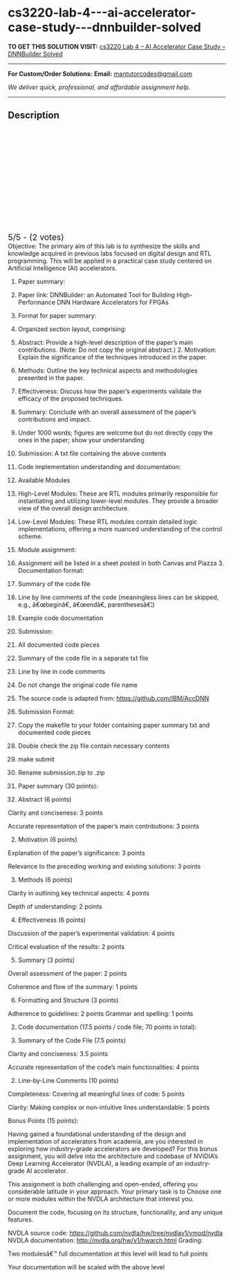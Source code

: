 # cs3220-lab-4---ai-accelerator-case-study---dnnbuilder-solved
**TO GET THIS SOLUTION VISIT:** [cs3220 Lab 4 – AI Accelerator Case Study – DNNBuilder Solved](https://mantutor.com/product/cs3220-lab-4-ai-accelerator-case-study-dnnbuilder-solved/)


---

**For Custom/Order Solutions:** **Email:** mantutorcodes@gmail.com  

*We deliver quick, professional, and affordable assignment help.*

---

<h2>Description</h2>



<div class="kk-star-ratings kksr-auto kksr-align-center kksr-valign-top" data-payload="{&quot;align&quot;:&quot;center&quot;,&quot;id&quot;:&quot;113816&quot;,&quot;slug&quot;:&quot;default&quot;,&quot;valign&quot;:&quot;top&quot;,&quot;ignore&quot;:&quot;&quot;,&quot;reference&quot;:&quot;auto&quot;,&quot;class&quot;:&quot;&quot;,&quot;count&quot;:&quot;2&quot;,&quot;legendonly&quot;:&quot;&quot;,&quot;readonly&quot;:&quot;&quot;,&quot;score&quot;:&quot;5&quot;,&quot;starsonly&quot;:&quot;&quot;,&quot;best&quot;:&quot;5&quot;,&quot;gap&quot;:&quot;4&quot;,&quot;greet&quot;:&quot;Rate this product&quot;,&quot;legend&quot;:&quot;5\/5 - (2 votes)&quot;,&quot;size&quot;:&quot;24&quot;,&quot;title&quot;:&quot;cs3220 Lab 4 - AI Accelerator Case Study - DNNBuilder Solved&quot;,&quot;width&quot;:&quot;138&quot;,&quot;_legend&quot;:&quot;{score}\/{best} - ({count} {votes})&quot;,&quot;font_factor&quot;:&quot;1.25&quot;}">

<div class="kksr-stars">

<div class="kksr-stars-inactive">
            <div class="kksr-star" data-star="1" style="padding-right: 4px">


<div class="kksr-icon" style="width: 24px; height: 24px;"></div>
        </div>
            <div class="kksr-star" data-star="2" style="padding-right: 4px">


<div class="kksr-icon" style="width: 24px; height: 24px;"></div>
        </div>
            <div class="kksr-star" data-star="3" style="padding-right: 4px">


<div class="kksr-icon" style="width: 24px; height: 24px;"></div>
        </div>
            <div class="kksr-star" data-star="4" style="padding-right: 4px">


<div class="kksr-icon" style="width: 24px; height: 24px;"></div>
        </div>
            <div class="kksr-star" data-star="5" style="padding-right: 4px">


<div class="kksr-icon" style="width: 24px; height: 24px;"></div>
        </div>
    </div>

<div class="kksr-stars-active" style="width: 138px;">
            <div class="kksr-star" style="padding-right: 4px">


<div class="kksr-icon" style="width: 24px; height: 24px;"></div>
        </div>
            <div class="kksr-star" style="padding-right: 4px">


<div class="kksr-icon" style="width: 24px; height: 24px;"></div>
        </div>
            <div class="kksr-star" style="padding-right: 4px">


<div class="kksr-icon" style="width: 24px; height: 24px;"></div>
        </div>
            <div class="kksr-star" style="padding-right: 4px">


<div class="kksr-icon" style="width: 24px; height: 24px;"></div>
        </div>
            <div class="kksr-star" style="padding-right: 4px">


<div class="kksr-icon" style="width: 24px; height: 24px;"></div>
        </div>
    </div>
</div>


<div class="kksr-legend" style="font-size: 19.2px;">
            5/5 - (2 votes)    </div>
    </div>
Objective: The primary aim of this lab is to synthesize the skills and knowledge acquired in previous labs focused on digital design and RTL programming. This will be applied in a practical case study centered on Artificial Intelligence (AI) accelerators.

1. Paper summary:

1. Paper link: DNNBuilder: an Automated Tool for Building High-Performance DNN Hardware Accelerators for FPGAs

2. Format for paper summary:

1. Organized section layout, comprising:

1. Abstract: Provide a high-level description of the paper’s main contributions. (Note: Do not copy the original abstract.) 2. Motivation: Explain the significance of the techniques introduced in the paper.

3. Methods: Outline the key technical aspects and methodologies presented in the paper.

4. Effectiveness: Discuss how the paper’s experiments validate the efficacy of the proposed techniques.

5. Summary: Conclude with an overall assessment of the paper’s contributions and impact.

6. Under 1000 words; figures are welcome but do not directly copy the ones in the paper; show your understanding

3. Submission: A txt file containing the above contents

2. Code implementation understanding and documentation:

1. Available Modules

1. High-Level Modules: These are RTL modules primarily responsible for instantiating and utilizing lower-level modules. They provide a broader view of the overall design architecture.

2. Low-Level Modules: These RTL modules contain detailed logic implementations, offering a more nuanced understanding of the control scheme.

2. Module assignment:

2. Assignment will be listed in a sheet posted in both Canvas and Piazza 3. Documentation format:

1. Summary of the code file

2. Line by line comments of the code (meaningless lines can be skipped, e.g., â€œbeginâ€, â€œendâ€, parenthesesâ€¦)

3. Example code documentation

4. Submission:

1. All documented code pieces

1. Summary of the code file in a separate txt file

2. Line by line in code comments

2. Do not change the original code file name

5. The source code is adapted from: https://github.com/IBM/AccDNN

3. Submission Format:

1. Copy the makefile to your folder containing paper summary txt and documented code pieces

1. Double check the zip file contain necessary contents

2. make submit

3. Rename submission.zip to .zip

1. Paper summary (30 points):

1. Abstract (6 points)

Clarity and conciseness: 3 points

Accurate representation of the paper’s main contributions: 3 points

2. Motivation (6 points)

Explanation of the paper’s significance: 3 points

Relevance to the preceding working and existing solutions: 3 points

3. Methods (6 points)

Clarity in outlining key technical aspects: 4 points

Depth of understanding: 2 points

4. Effectiveness (6 points)

Discussion of the paper’s experimental validation: 4 points

Critical evaluation of the results: 2 points

5. Summary (3 points)

Overall assessment of the paper: 2 points

Coherence and flow of the summary: 1 points

6. Formatting and Structure (3 points)

Adherence to guidelines: 2 points Grammar and spelling: 1 points

2. Code documentation (17.5 points / code file; 70 points in total):

1. Summary of the Code File (7.5 points)

Clarity and conciseness: 3.5 points

Accurate representation of the code’s main functionalities: 4 points

2. Line-by-Line Comments (10 points)

Completeness: Covering all meaningful lines of code: 5 points

Clarity: Making complex or non-intuitive lines understandable: 5 points

Bonus Points (15 points):

Having gained a foundational understanding of the design and implementation of accelerators from academia, are you interested in exploring how industry-grade accelerators are developed? For this bonus assignment, you will delve into the architecture and codebase of NVIDIA’s Deep Learning Accelerator (NVDLA), a leading example of an industry-grade AI accelerator.

This assignment is both challenging and open-ended, offering you considerable latitude in your approach. Your primary task is to Choose one or more modules within the NVDLA architecture that interest you.

Document the code, focusing on its structure, functionality, and any unique features.

NVDLA source code: https://github.com/nvdla/hw/tree/nvdlav1/vmod/nvdla NVDLA documentation: http://nvdla.org/hw/v1/hwarch.html Grading:

Two modulesâ€™ full documentation at this level will lead to full points

Your documentation will be scaled with the above level

